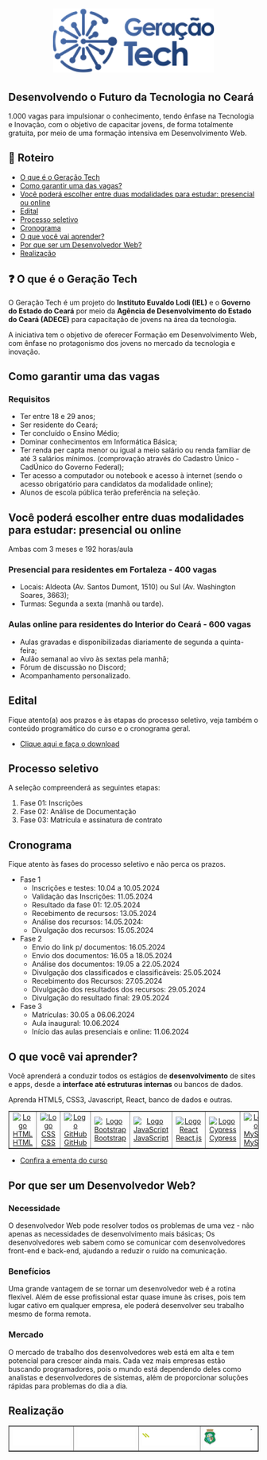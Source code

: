 <h1 align="center">
  <img src="./.github/logo-geracao-tech.png" alt="Logo Geração Tech" />
</h1>

<h2>
  Desenvolvendo o Futuro da Tecnologia no Ceará
</h2>

<p>
  1.000 vagas para impulsionar o conhecimento, tendo ênfase na Tecnologia e Inovação, com o objetivo de capacitar jovens, de forma totalmente gratuita, por meio de uma formação intensiva em Desenvolvimento Web.
</p>

## 📃 Roteiro

- [O que é o Geração Tech](#o-que-e-o-geracao-tech)
- [Como garantir uma das vagas?](#como-garantir-uma-das-vagas)
- [Você poderá escolher entre duas modalidades para estudar: presencial ou online](#voce-podera-escolher-entre-duas-modalidades-para-estudar)
- [Edital](#edital)
- [Processo seletivo](#processo-seletivo)
- [Cronograma](#cronograma)
- [O que você vai aprender?](#o-que-voce-vai-aprender)
- [Por que ser um Desenvolvedor Web?](#por-que-ser-um-desenvolvedor-web)
- [Realização](#realizacao)

## ❓ O que é o Geração Tech

<p>
  O Geração Tech é um projeto do <strong>Instituto Euvaldo Lodi (IEL)</strong> e o <strong>Governo do Estado do Ceará</strong> por meio da <strong>Agência de Desenvolvimento do Estado do Ceará (ADECE)</strong> para capacitação de jovens na área da tecnologia.
</p>

<p>
  A iniciativa tem o objetivo de oferecer Formação em Desenvolvimento Web, com ênfase no protagonismo dos jovens no mercado da tecnologia e inovação.
</p>

## Como garantir uma das vagas

### Requisitos

- Ter entre 18 e 29 anos;
- Ser residente do Ceará;
- Ter concluído o Ensino Médio;
- Dominar conhecimentos em Informática Básica;
- Ter renda per capta menor ou igual a meio salário ou renda familiar de até 3 salários mínimos. (comprovação através do Cadastro Único - CadÚnico do Governo Federal);
- Ter acesso a computador ou notebook e acesso à internet (sendo o acesso obrigatório para candidatos da modalidade online);
- Alunos de escola pública terão preferência na seleção.

## Você poderá escolher entre duas modalidades para estudar: presencial ou online

<p>Ambas com 3 meses e 192 horas/aula</p>

### Presencial para residentes em Fortaleza - 400 vagas

- Locais: Aldeota (Av. Santos Dumont, 1510) ou Sul (Av. Washington Soares, 3663);
- Turmas: Segunda a sexta (manhã ou tarde).

### Aulas online para residentes do Interior do Ceará - 600 vagas

- Aulas gravadas e disponibilizadas diariamente de segunda a quinta-feira;
- Aulão semanal ao vivo às sextas pela manhã;
- Fórum de discussão no Discord;
- Acompanhamento personalizado.

## Edital

<p>
  Fique atento(a) aos prazos e às etapas do processo seletivo, veja também o conteúdo programático do curso e o cronograma geral.
</p>

- [Clique aqui e faça o download](https://geracaotech.iel-ce.org.br/edital-geracao-tech.pdf)

## Processo seletivo

<p>A seleção compreenderá as seguintes etapas:</p>

1. Fase 01: Inscrições
2. Fase 02: Análise de Documentação
3. Fase 03: Matrícula e assinatura de contrato

## Cronograma

<p>
  Fique atento às fases do processo seletivo e não perca os prazos.
</p>

- Fase 1
  - Inscrições e testes: 10.04 a 10.05.2024
  - Validação das Inscrições: 11.05.2024
  - Resultado da fase 01: 12.05.2024
  - Recebimento de recursos: 13.05.2024
  - Análise dos recursos: 14.05.2024:
  - Divulgação dos recursos: 15.05.2024
- Fase 2
  - Envio do link p/ documentos: 16.05.2024
  - Envio dos documentos: 16.05 a 18.05.2024
  - Análise dos documentos: 19.05 a 22.05.2024
  - Divulgação dos classificados e classificáveis: 25.05.2024
  - Recebimento dos Recursos: 27.05.2024
  - Divulgação dos resultados dos recursos: 29.05.2024
  - Divulgação do resultado final: 29.05.2024
- Fase 3
  - Matrículas: 30.05 a 06.06.2024
  - Aula inaugural: 10.06.2024
  - Início das aulas presenciais e online: 11.06.2024

## O que você vai aprender?

<p>
  Você aprenderá a conduzir todos os estágios de <strong>desenvolvimento</strong> de sites e apps, desde a <strong>interface até estruturas internas</strong> ou bancos de dados.
</p>

<p>Aprenda HTML5, CSS3, Javascript, React, banco de dados e outras. </p>

<table border="1">
  <tr align="center">
    <td>
      <a href="https://developer.mozilla.org/pt-BR/docs/Web/HTML">
        <img src="https://skillicons.dev/icons?i=html" alt="Logo HTML" />
        <br>
        HTML
      </a>
    </td>
    <td>
      <a href="https://developer.mozilla.org/pt-BR/docs/Web/CSS">
        <img src="https://skillicons.dev/icons?i=css" alt="Logo CSS" />
        <br>
        CSS
      </a>
    </td>
    <td>
      <a href="https://github.com/">
        <img src="https://skillicons.dev/icons?i=github" alt="Logo GitHub" />
        <br>
        GitHub
      </a>
    </td>
    <td>
      <a href="https://getbootstrap.com/">
        <img src="https://skillicons.dev/icons?i=bootstrap" alt="Logo Bootstrap" />
        <br>
        Bootstrap
      </a>
    </td>
    <td>
      <a href="https://developer.mozilla.org/pt-BR/docs/Web/JavaScript">
        <img src="https://skillicons.dev/icons?i=js" alt="Logo JavaScript" />
        <br>
        JavaScript
      </a>
    </td>
    <td>
      <a href="https://react.dev/">
        <img src="https://skillicons.dev/icons?i=react" alt="Logo React" />
        <br>
        React.js
      </a>
    </td>
    <td>
      <a href="https://www.cypress.io/">
        <img src="https://skillicons.dev/icons?i=cypress&theme=light" alt="Logo Cypress" />
        <br>
        Cypress
      </a>
    </td>
    <td>
      <a href="https://www.mysql.com/">
        <img src="https://skillicons.dev/icons?i=mysql" alt="Logo MySQL" />
        <br>
        MySQL
      </a>
    </td>
    <td>
      <a href="https://nodejs.org/en">
        <img src="https://skillicons.dev/icons?i=nodejs" alt="Logo Node.js" />
        <br>
        Node.js
      </a>
    </td>
  </tr>
</table>

- [Confira a ementa do curso](https://geracaotech.iel-ce.org.br/ementa-geracao-tech.pdf)

## Por que ser um Desenvolvedor Web?

### Necessidade

<p>
  O desenvolvedor Web pode resolver todos os problemas de uma vez - não apenas as necessidades de desenvolvimento mais básicas; Os desenvolvedores web sabem como se comunicar com desenvolvedores front-end e back-end, ajudando a reduzir o ruído na comunicação.
</p>

### Benefícios

 <p>
  Uma grande vantagem de se tornar um desenvolvedor web é a rotina flexível. Além de esse profissional estar quase imune às crises, pois tem lugar cativo em qualquer empresa, ele poderá desenvolver seu trabalho mesmo de forma remota.
 </p>

### Mercado

<p>
  O mercado de trabalho dos desenvolvedores web está em alta e tem potencial para crescer ainda mais. Cada vez mais empresas estão buscando programadores, pois o mundo está dependendo deles como analistas e desenvolvedores de sistemas, além de proporcionar soluções rápidas para problemas do dia a dia.
</p>

## Realização

<table border="1">
  <tr align="center">
    <td>
      <a href="https://iel-ce.org.br/">
        <img src="./.github/logo-iel.png" alt="Logo IEL Ceará Escola de Gestão e Aceleração de Negócios" />
      </a>
    </td>
    <td>
      <a href="https://www1.sfiec.org.br/">
        <img src="./.github/logo-fiec.png" alt="Logo FIEC Federação das Indústrias do Estado do Ceará PELO FUTURO DA INDÚSTRIA" />
      </a>
    </td>
    <td>
      <a href="https://www.adece.ce.gov.br/">
        <img src="./.github/logo-adece.png" alt="Logo ADECE Agência de Desenvolvimento do Estado do Ceará" />
      </a>
    </td>
    <td>
      <a href="https://www.ceara.gov.br/">
        <img src="./.github/logo-governo.png" alt="Logo Governo do Estado do Ceará" />
      </a>
    </td>
  </tr>
</table>
